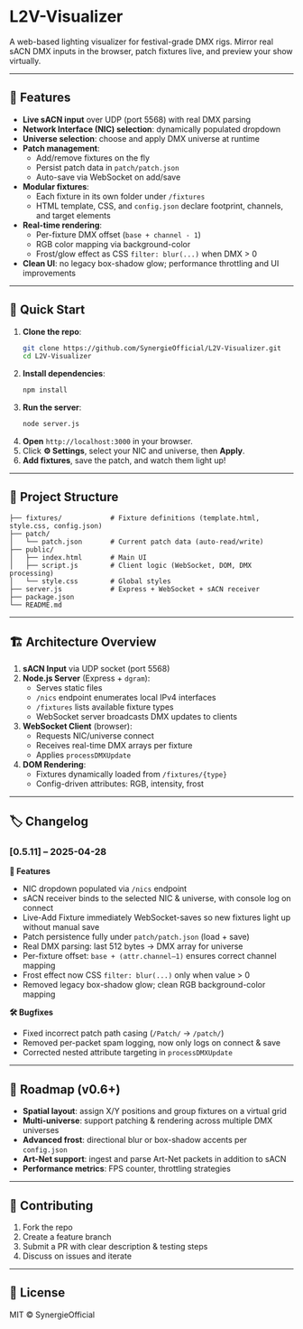# L2V-Visualizer

A web-based lighting visualizer for festival-grade DMX rigs. Mirror real sACN DMX inputs in the browser, patch fixtures live, and preview your show virtually.

---

## 🔹 Features

- **Live sACN input** over UDP (port 5568) with real DMX parsing
- **Network Interface (NIC) selection**: dynamically populated dropdown
- **Universe selection**: choose and apply DMX universe at runtime
- **Patch management**:
  - Add/remove fixtures on the fly
  - Persist patch data in `patch/patch.json`
  - Auto-save via WebSocket on add/save
- **Modular fixtures**:
  - Each fixture in its own folder under `/fixtures`
  - HTML template, CSS, and `config.json` declare footprint, channels, and target elements
- **Real-time rendering**:
  - Per-fixture DMX offset (`base + channel - 1`)
  - RGB color mapping via background-color
  - Frost/glow effect as CSS `filter: blur(...)` when DMX > 0
- **Clean UI**: no legacy box-shadow glow; performance throttling and UI improvements

---

## 🚀 Quick Start

1. **Clone the repo**:
   ```bash
   git clone https://github.com/SynergieOfficial/L2V-Visualizer.git
   cd L2V-Visualizer
   ```
2. **Install dependencies**:
   ```bash
   npm install
   ```
3. **Run the server**:
   ```bash
   node server.js
   ```
4. **Open** `http://localhost:3000` in your browser.
5. Click **⚙️ Settings**, select your NIC and universe, then **Apply**.
6. **Add fixtures**, save the patch, and watch them light up!

---

## 📁 Project Structure

```
├── fixtures/            # Fixture definitions (template.html, style.css, config.json)
├── patch/
│   └── patch.json       # Current patch data (auto-read/write)
├── public/
│   ├── index.html       # Main UI
│   ├── script.js        # Client logic (WebSocket, DOM, DMX processing)
│   └── style.css        # Global styles
├── server.js            # Express + WebSocket + sACN receiver
├── package.json
└── README.md
```

---

## 🏗️ Architecture Overview

1. **sACN Input** via UDP socket (port 5568)
2. **Node.js Server** (Express + `dgram`):
   - Serves static files
   - `/nics` endpoint enumerates local IPv4 interfaces
   - `/fixtures` lists available fixture types
   - WebSocket server broadcasts DMX updates to clients
3. **WebSocket Client** (browser):
   - Requests NIC/universe connect
   - Receives real-time DMX arrays per fixture
   - Applies `processDMXUpdate`
4. **DOM Rendering**:
   - Fixtures dynamically loaded from `/fixtures/{type}`
   - Config-driven attributes: RGB, intensity, frost

---

## 🏷️ Changelog

### [0.5.11] – 2025-04-28

**🚀 Features**
- NIC dropdown populated via `/nics` endpoint
- sACN receiver binds to the selected NIC & universe, with console log on connect
- Live-Add Fixture immediately WebSocket-saves so new fixtures light up without manual save
- Patch persistence fully under `patch/patch.json` (load + save)
- Real DMX parsing: last 512 bytes → DMX array for universe
- Per-fixture offset: `base + (attr.channel–1)` ensures correct channel mapping
- Frost effect now CSS `filter: blur(...)` only when value > 0
- Removed legacy box-shadow glow; clean RGB background-color mapping

**🛠 Bugfixes**
- Fixed incorrect patch path casing (`/Patch/` → `/patch/`)
- Removed per-packet spam logging, now only logs on connect & save
- Corrected nested attribute targeting in `processDMXUpdate`

---

## 🔮 Roadmap (v0.6+)

- **Spatial layout**: assign X/Y positions and group fixtures on a virtual grid
- **Multi-universe**: support patching & rendering across multiple DMX universes
- **Advanced frost**: directional blur or box-shadow accents per `config.json`
- **Art-Net support**: ingest and parse Art-Net packets in addition to sACN
- **Performance metrics**: FPS counter, throttling strategies

---

## 🤝 Contributing

1. Fork the repo
2. Create a feature branch
3. Submit a PR with clear description & testing steps
4. Discuss on issues and iterate

---

## 📜 License

MIT © SynergieOfficial

